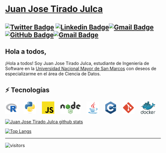 # [Juan Jose Tirado Julca](https://www.linkedin.com/in/juan-jose-tirado-julca-108b72248/) 
[![Twitter Badge](https://img.shields.io/badge/-@JuanJosTirado1-1ca0f1?style=flat-square&labelColor=1ca0f1&logo=twitter&logoColor=white&link=https://twitter.com/JuanJosTirado1)](https://twitter.com/JuanJosTirado1) [![Linkedin Badge](https://img.shields.io/badge/-JuanJosTirado1-blue?style=flat-square&logo=Linkedin&logoColor=white&link=https://www.linkedin.com/in/juan-jose-tirado-julca-108b72248/)](https://www.linkedin.com/in/juan-jose-tirado-julca-108b72248/)[![Gmail Badge](https://img.shields.io/badge/-connectwithjuan.tirado490@gmail.com-c14438?style=flat-square&logo=Gmail&logoColor=white&link=mailto:connectwithjuan.tirado490@gmail.com)](mailto:connectwithjuan.tirado490@gmail.com)[![GitHub Badge](https://img.shields.io/badge/-@JuanJoseTJ29-%23181717?style=flat-square&logo=github)](https://github.com/JuanJoseTJ29)[![Gmail Badge](https://img.shields.io/badge/-connectwithjuan.tirado@unmsm.edu.pe-c14438?style=flat-square&logo=Gmail&logoColor=white&link=mailto:connectwithjuan.tirado@unmsm.edu.pe)](mailto:connectwithjuan.tirado@unmsm.edu.pe)
---
## Hola a todos,
¡Hola a todos! Soy Juan Jose Tirado Julca, estudiante de Ingeniería de Software en la [Universidad Nacional Mayor de San Marcos](https://unmsm.edu.pe/) con deseos de especializarme en el área de Ciencia de Datos.


 ## ⚡ Tecnologías
  <img height="40" src="https://raw.githubusercontent.com/JuanJoseTJ29/JuanJoseTJ29/main/assets/R.svg"> &nbsp; &nbsp;
  <img height="40" src="https://raw.githubusercontent.com/JuanJoseTJ29/JuanJoseTJ29/main/assets/py.svg"> &nbsp; &nbsp;
  <img height="40" src="https://raw.githubusercontent.com/JuanJoseTJ29/JuanJoseTJ29/main/assets/javascript.svg"> &nbsp; &nbsp; 
  <img height="40" src="https://raw.githubusercontent.com/JuanJoseTJ29/JuanJoseTJ29/main/assets/nodejs.svg"> &nbsp; &nbsp; 
  <img height="40" src="https://raw.githubusercontent.com/JuanJoseTJ29/JuanJoseTJ29/main/assets/java.svg"> &nbsp; &nbsp; 
  <img height="40" src="https://raw.githubusercontent.com/JuanJoseTJ29/JuanJoseTJ29/main/assets/c%2B%2B.svg"> &nbsp; &nbsp; 
  <img height="40" src="https://raw.githubusercontent.com/JuanJoseTJ29/JuanJoseTJ29/main/assets/git.svg"> &nbsp; &nbsp; 
  <img height="40" src="https://raw.githubusercontent.com/JuanJoseTJ29/JuanJoseTJ29/main/assets/docker.svg">
<br/> 

[![Juan Jose Tirado Julca github stats](https://github-readme-stats.vercel.app/api?username=JuanJoseTJ29&show_icons=true&theme=algolia&include_all_commits=true)](https://github.com/anuraghazra/github-readme-stats)

[![Top Langs](https://github-readme-stats.vercel.app/api/top-langs/?username=JuanJoseTJ29&bg_color=160deg,485563,29323c&title_color=ffffff&text_color=ffffff&icon_color=fafafa&hide_border=true&langs_count=8&locale=es)](https://github.com/anuraghazra/github-readme-stats)

---

![visitors](https://visitor-badge.laobi.icu/badge?page_id=JuanJoseTJ29.JuanJoseTJ29&title=Visitas%20perfil) 



<!--
### Hi there 👋
**JuanJoseTJ29/JuanJoseTJ29** is a ✨ _special_ ✨ repository because its `README.md` (this file) appears on your GitHub profile.

Here are some ideas to get you started:

- 🔭 I’m currently working on ...
- 🌱 I’m currently learning ...
- 👯 I’m looking to collaborate on ...
- 🤔 I’m looking for help with ...
- 💬 Ask me about ...
- 📫 How to reach me: ...
- 😄 Pronouns: ...
- ⚡ Fun fact: ...
-->
